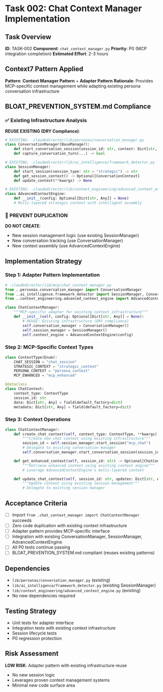 # Task 002: Chat Context Manager Implementation

## Task Overview
**ID**: TASK-002
**Component**: `chat_context_manager.py`
**Priority**: P0 (MCP integration completion)
**Estimated Effort**: 2-3 hours

## Context7 Pattern Applied
**Pattern**: **Context Manager Pattern** + **Adapter Pattern**
**Rationale**: Provides MCP-specific context management while adapting existing persona conversation infrastructure

## BLOAT_PREVENTION_SYSTEM.md Compliance

### ✅ Existing Infrastructure Analysis
**REUSE EXISTING (DRY Compliance)**:
```python
# EXISTING: .claudedirector/lib/personas/conversation_manager.py
class ConversationManager(BaseManager):
    def start_conversation_session(session_id: str, context: Dict[str, Any]) -> str
    def capture_conversation_turn(...) -> bool

# EXISTING: .claudedirector/lib/ai_intelligence/framework_detector.py
class SessionManager:
    def start_session(session_type: str = "strategic") -> str
    def get_session_context() -> Optional[ConversationContext]
    def update_context(**kwargs) -> None

# EXISTING: .claudedirector/lib/context_engineering/advanced_context_engine.py
class AdvancedContextEngine:
    def __init__(config: Optional[Dict[str, Any]] = None)
    # Multi-layered strategic context with intelligent assembly
```

### 🚫 PREVENT DUPLICATION
**DO NOT CREATE**:
- New session management logic (use existing SessionManager)
- New conversation tracking (use ConversationManager)
- New context assembly (use AdvancedContextEngine)

## Implementation Strategy

### Step 1: Adapter Pattern Implementation
```python
# .claudedirector/lib/mcp/chat_context_manager.py
from ..personas.conversation_manager import ConversationManager
from ..ai_intelligence.framework_detector import SessionManager, ConversationContext
from ..context_engineering.advanced_context_engine import AdvancedContextEngine

class ChatContextManager:
    """MCP-specific adapter for existing context infrastructure"""
    def __init__(self, config: Optional[Dict[str, Any]] = None):
        # REUSE: Existing infrastructure (DRY compliance)
        self.conversation_manager = ConversationManager()
        self.session_manager = SessionManager()
        self.context_engine = AdvancedContextEngine(config)
```

### Step 2: MCP-Specific Context Types
```python
class ContextType(Enum):
    CHAT_SESSION = "chat_session"
    STRATEGIC_CONTEXT = "strategic_context"
    PERSONA_CONTEXT = "persona_context"
    MCP_ENHANCED = "mcp_enhanced"

@dataclass
class ChatContext:
    context_type: ContextType
    session_id: str
    data: Dict[str, Any] = field(default_factory=dict)
    metadata: Dict[str, Any] = field(default_factory=dict)
```

### Step 3: Context Operations
```python
class ChatContextManager:
    def create_chat_context(self, context_type: ContextType, **kwargs) -> ChatContext:
        """Create new chat context using existing infrastructure"""
        session_id = self.session_manager.start_session("mcp_chat")
        # Delegate to existing conversation manager
        self.conversation_manager.start_conversation_session(session_id, kwargs)

    def get_enhanced_context(self, session_id: str) -> Optional[ChatContext]:
        """Retrieve enhanced context using existing context engine"""
        # Leverage AdvancedContextEngine's multi-layered context

    def update_chat_context(self, session_id: str, updates: Dict[str, Any]) -> bool:
        """Update context using existing session management"""
        # Delegate to existing session manager
```

## Acceptance Criteria
- [ ] Import `from .chat_context_manager import ChatContextManager` succeeds
- [ ] Zero code duplication with existing context infrastructure
- [ ] Adapter pattern provides MCP-specific interface
- [ ] Integration with existing ConversationManager, SessionManager, AdvancedContextEngine
- [ ] All P0 tests continue passing
- [ ] BLOAT_PREVENTION_SYSTEM.md compliant (reuses existing patterns)

## Dependencies
- `lib/personas/conversation_manager.py` (existing)
- `lib/ai_intelligence/framework_detector.py` (existing SessionManager)
- `lib/context_engineering/advanced_context_engine.py` (existing)
- No new dependencies required

## Testing Strategy
- Unit tests for adapter interface
- Integration tests with existing context infrastructure
- Session lifecycle tests
- P0 regression protection

## Risk Assessment
**LOW RISK**: Adapter pattern with existing infrastructure reuse
- No new session logic
- Leverages proven context management systems
- Minimal new code surface area
